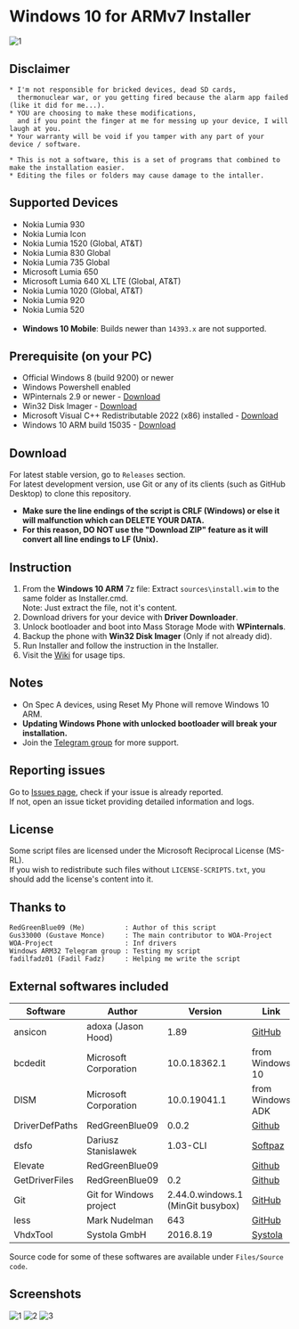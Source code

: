 # Windows 10 for ARMv7 Installer
![1](https://github.com/RedGreenBlue09/WFAv7_Installer/assets/59783856/c22aa1d2-8790-4142-a018-c3eee25076d2 "Disclaimer screen")

## Disclaimer

	* I'm not responsible for bricked devices, dead SD cards,
	  thermonuclear war, or you getting fired because the alarm app failed (like it did for me...).
	* YOU are choosing to make these modifications,
	  and if you point the finger at me for messing up your device, I will laugh at you.
	* Your warranty will be void if you tamper with any part of your device / software.
	
	* This is not a software, this is a set of programs that combined to make the installation easier.
	* Editing the files or folders may cause damage to the intaller.
	
## Supported Devices

- Nokia Lumia 930
- Nokia Lumia Icon
- Nokia Lumia 1520 (Global, AT&T)
- Nokia Lumia 830 Global
- Nokia Lumia 735 Global
- Microsoft Lumia 650
- Microsoft Lumia 640 XL LTE (Global, AT&T)
- Nokia Lumia 1020 (Global, AT&T)
- Nokia Lumia 920
- Nokia Lumia 520
<br><br>
- **Windows 10 Mobile**: Builds newer than `14393.x` are not supported.

## Prerequisite (on your PC)

- Official Windows 8 (build 9200) or newer   
- Windows Powershell enabled
- WPinternals 2.9 or newer - [Download](https://github.com/ReneLergner/WPinternals/releases/latest)
- Win32 Disk Imager - [Download](https://sourceforge.net/projects/win32diskimager/)
- Microsoft Visual C++ Redistributable 2022 (x86) installed - [Download](https://aka.ms/vs/17/release/vc_redist.x86.exe)
- Windows 10 ARM build 15035 - [Download](https://bit.ly/33ap8dq)

## Download

For latest stable version, go to `Releases` section.  
For latest development version, use Git or any of its clients (such as GitHub Desktop) to clone this repository.
- **Make sure the line endings of the script is CRLF (Windows) or else it will malfunction which can DELETE YOUR DATA.**
- **For this reason, DO NOT use the "Download ZIP" feature as it will convert all line endings to LF (Unix).**
 
## Instruction

1. From the **Windows 10 ARM** 7z file:
   Extract `sources\install.wim` to the same folder as Installer.cmd.  
   Note: Just extract the file, not it's content.
2. Download drivers for your device with **Driver Downloader**.
3. Unlock bootloader and boot into Mass Storage Mode with **WPinternals**.
4. Backup the phone with **Win32 Disk Imager** (Only if not already did).
5. Run Installer and follow the instruction in the Installer.
6. Visit the [Wiki](https://github.com/RedGreenBlue09/WFAv7_Installer/wiki/Apps-on-Windows-10-ARM) for usage tips.

## Notes

- On Spec A devices, using Reset My Phone will remove Windows 10 ARM.
- **Updating Windows Phone with unlocked bootloader will break your installation.**
- Join the [Telegram group](https://t.me/lumiaarch32) for more support.

## Reporting issues

Go to [Issues page](https://github.com/RedGreenBlue09/WFAv7_Installer/issues), check if your issue is already reported.  
If not, open an issue ticket providing detailed information and logs.

## License

Some script files are licensed under the Microsoft Reciprocal License (MS-RL).  
If you wish to redistribute such files without `LICENSE-SCRIPTS.txt`, you should add the license's content into it.

## Thanks to
	
	RedGreenBlue09 (Me)          : Author of this script
	Gus33000 (Gustave Monce)     : The main contributor to WOA-Project
    WOA-Project                  : Inf drivers
	Windows ARM32 Telegram group : Testing my script
	fadilfadz01 (Fadil Fadz)     : Helping me write the script

## External softwares included

| Software       | Author                      | Version                           | Link |
|----------------|-----------------------------|-----------------------------------|------|
| ansicon        | adoxa (Jason Hood)          | 1.89                              | [GitHub](https://github.com/adoxa/ansicon/releases/tag/v1.89) |
| bcdedit        | Microsoft Corporation       | 10.0.18362.1                      | from Windows 10 |
| DISM           | Microsoft Corporation       | 10.0.19041.1                      | from Windows ADK |
| DriverDefPaths | RedGreenBlue09              | 0.0.2                             | [Github](https://github.com/RedGreenBlue09/DriverDefPaths/releases/tag/0.0.2) |
| dsfo           | Dariusz Stanislawek         | 1.03-CLI                          | [Softpaz](https://www.softpaz.com/software/download-dsfok-windows-7269.htm) |
| Elevate        | RedGreenBlue09              |                                   | [Github](https://gist.github.com/RedGreenBlue09/beb75798eac3f7883848dd0a54304a2e) |
| GetDriverFiles | RedGreenBlue09              | 0.2                               | [Github](https://github.com/RedGreenBlue09/GetDriverFiles/releases/tag/0.2) |
| Git            | Git for Windows project     | 2.44.0.windows.1 (MinGit busybox) | [GitHub](https://github.com/git-for-windows/git/releases/tag/v2.44.0.windows.1) |
| less           | Mark Nudelman               | 643                               | [GitHub](https://github.com/jftuga/less-Windows/releases/tag/less-v643) |
| VhdxTool       | Systola GmbH                | 2016.8.19                         | [Systola](https://systola.com/support/kb100005) |

Source code for some of these softwares are available under `Files/Source code`.

## Screenshots

![1](https://github.com/RedGreenBlue09/WFAv7_Installer/assets/59783856/c22aa1d2-8790-4142-a018-c3eee25076d2 "Disclaimer screen")
![2](https://github.com/RedGreenBlue09/WFAv7_Installer/assets/59783856/c3280398-2fb1-4e76-a9f4-ff955f3888ea "Device selection screen")
![3](https://github.com/RedGreenBlue09/WFAv7_Installer/assets/59783856/d291ffc3-2e5a-4bf7-a6c2-1915c63a3941 "Driver Downloader")
